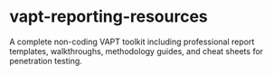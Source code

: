 # vapt-reporting-resources
A complete non-coding VAPT toolkit including professional report templates, walkthroughs, methodology guides, and cheat sheets for penetration testing.
